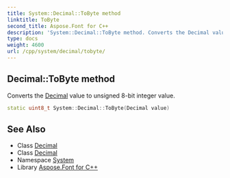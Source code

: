 ```yaml
---
title: System::Decimal::ToByte method
linktitle: ToByte
second_title: Aspose.Font for C++
description: 'System::Decimal::ToByte method. Converts the Decimal value to unsigned 8-bit integer value in C++.'
type: docs
weight: 4600
url: /cpp/system/decimal/tobyte/
---
```

## Decimal::ToByte method


Converts the [Decimal](../) value to unsigned 8-bit integer value.

```cpp
static uint8_t System::Decimal::ToByte(Decimal value)
```

## See Also

* Class [Decimal](../)
* Class [Decimal](../)
* Namespace [System](../../)
* Library [Aspose.Font for C++](../../../)
